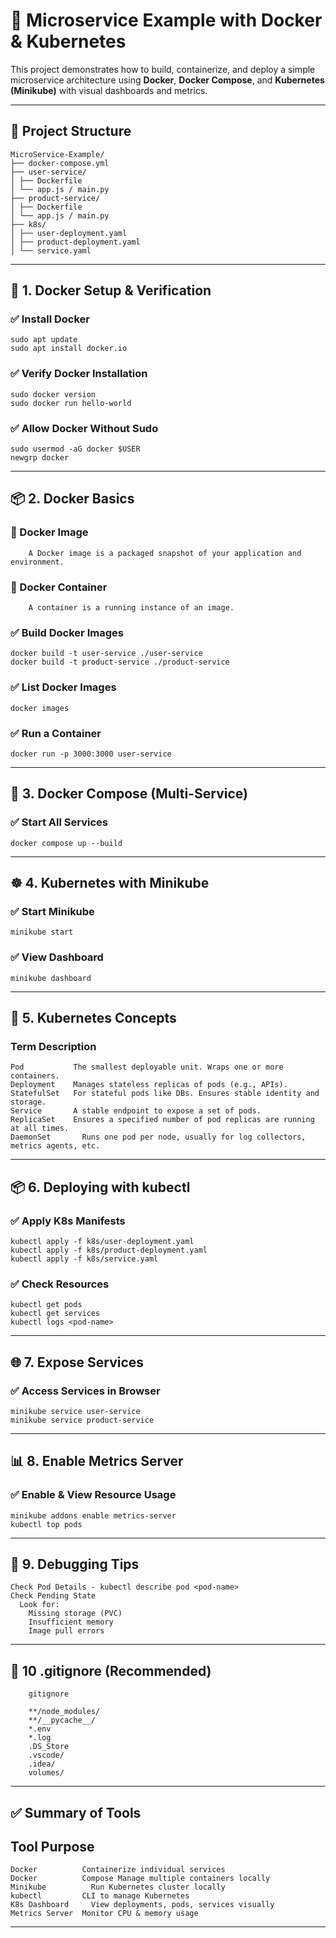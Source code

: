 # 🧩 Microservice Example with Docker & Kubernetes

This project demonstrates how to build, containerize, and deploy a simple microservice architecture using **Docker**, **Docker Compose**, and **Kubernetes (Minikube)** with visual dashboards and metrics.

------------------------------------------------------------------------

## 🚀 Project Structure

    MicroService-Example/
    ├── docker-compose.yml
    ├── user-service/
    │ ├── Dockerfile
    │ └── app.js / main.py
    ├── product-service/
    │ ├── Dockerfile
    │ └── app.js / main.py
    ├── k8s/
    │ ├── user-deployment.yaml
    │ ├── product-deployment.yaml
    │ └── service.yaml


------------------------------------------------------------------------

## 🔧 1. Docker Setup & Verification

### ✅ Install Docker
    sudo apt update
    sudo apt install docker.io

### ✅ Verify Docker Installation
    sudo docker version
    sudo docker run hello-world
### ✅ Allow Docker Without Sudo
    sudo usermod -aG docker $USER
    newgrp docker


----------------------------------------------------------------------------

##  📦 2. Docker Basics

### 🔹 Docker Image
        A Docker image is a packaged snapshot of your application and environment.

### 🔹 Docker Container
        A container is a running instance of an image.

### ✅ Build Docker Images
    docker build -t user-service ./user-service
    docker build -t product-service ./product-service
### ✅ List Docker Images
    docker images
### ✅ Run a Container
    docker run -p 3000:3000 user-service

----------------------------------------------------------------------------

##  🔄 3. Docker Compose (Multi-Service)

### ✅ Start All Services
    docker compose up --build

----------------------------------------------------------------------------

##  ☸️ 4. Kubernetes with Minikube

### ✅ Start Minikube
    minikube start
### ✅ View Dashboard
    minikube dashboard

----------------------------------------------------------------------------

##  🧠 5. Kubernetes Concepts

### Term	        Description
    Pod	          The smallest deployable unit. Wraps one or more containers.
    Deployment	  Manages stateless replicas of pods (e.g., APIs).
    StatefulSet	  For stateful pods like DBs. Ensures stable identity and storage.
    Service	      A stable endpoint to expose a set of pods.
    ReplicaSet	  Ensures a specified number of pod replicas are running at all times.
    DaemonSet	    Runs one pod per node, usually for log collectors, metrics agents, etc.

----------------------------------------------------------------------------

##  📦 6. Deploying with kubectl

### ✅ Apply K8s Manifests
    kubectl apply -f k8s/user-deployment.yaml
    kubectl apply -f k8s/product-deployment.yaml
    kubectl apply -f k8s/service.yaml
    
### ✅ Check Resources
    kubectl get pods
    kubectl get services
    kubectl logs <pod-name>

----------------------------------------------------------------------------

##  🌐 7. Expose Services

### ✅ Access Services in Browser
    minikube service user-service
    minikube service product-service
    
----------------------------------------------------------------------------
    
##  📊 8. Enable Metrics Server

### ✅ Enable & View Resource Usage
    minikube addons enable metrics-server
    kubectl top pods

----------------------------------------------------------------------------


##  🧪 9. Debugging Tips
    Check Pod Details - kubectl describe pod <pod-name>
    Check Pending State
      Look for:
        Missing storage (PVC)
        Insufficient memory
        Image pull errors

        
----------------------------------------------------------------------------

##  📁 10 .gitignore (Recommended)
        gitignore

        **/node_modules/
        **/__pycache__/
        *.env
        *.log
        .DS_Store
        .vscode/
        .idea/
        volumes/

----------------------------------------------------------------------------


## ✅ Summary of Tools

  ## Tool	          Purpose
    Docker	        Containerize individual services
    Docker          Compose	Manage multiple containers locally
    Minikube	      Run Kubernetes cluster locally
    kubectl	        CLI to manage Kubernetes
    K8s Dashboard	  View deployments, pods, services visually
    Metrics Server	Monitor CPU & memory usage

----------------------------------------------------------------------------

